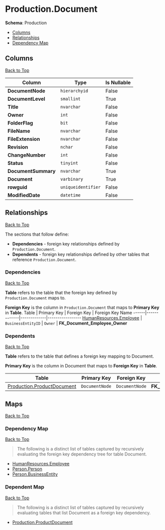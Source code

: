 # Production.Document

**Schema**: Production
* [Columns](#columns)
* [Relationships](#relationships)
* [Dependency Map](#dependency-map)

## Columns
[Back to Top](#document)

Column | Type | Is Nullable
-------|------|------------
**DocumentNode** | `hierarchyid` | False
**DocumentLevel** | `smallint` | True
**Title** | `nvarchar` | False
**Owner** | `int` | False
**FolderFlag** | `bit` | False
**FileName** | `nvarchar` | False
**FileExtension** | `nvarchar` | False
**Revision** | `nchar` | False
**ChangeNumber** | `int` | False
**Status** | `tinyint` | False
**DocumentSummary** | `nvarchar` | True
**Document** | `varbinary` | True
**rowguid** | `uniqueidentifier` | False
**ModifiedDate** | `datetime` | False

## Relationships
[Back to Top](#document)


The sections that follow define:
* **Dependencies** - foreign key relationships defined by `Production.Document`.
* **Dependents** - foreign key relationships defined by other tables that reference `Production.Document`.

### Dependencies
[Back to Top](#document)


**Table** refers to the table that the foreign key defined by `Production.Document` maps to.

**Foreign Key** is the column in `Production.Document` that maps to **Primary Key** in **Table**.
Table | Primary Key | Foreign Key | Foreign Key Name
------|-------------|-------------|-----------------
[HumanResources.Employee](../HumanResources/Employee.md) | `BusinessEntityID` | `Owner` | **FK_Document_Employee_Owner**

### Dependents
[Back to Top](#document)

**Table** refers to the table that defines a foreign key mapping to Document.

**Primary Key** is the column in Document that maps to **Foreign Key** in **Table**.

Table | Primary Key | Foreign Key | Foreign Key Name
------|-------------|-------------|-----------------
[Production.ProductDocument](./ProductDocument.md) | `DocumentNode` | `DocumentNode` | **FK_ProductDocument_Document_DocumentNode**

## Maps
[Back to Top](#document)

### Dependency Map
[Back to Top](#document)

> The following is a distinct list of tables captured by recursively evaluating the foreign key dependency tree for table Document.

* [HumanResources.Employee](../HumanResources/Employee.md)
* [Person.Person](../Person/Person.md)
* [Person.BusinessEntity](./BusinessEntity.md)
### Dependent Map
[Back to Top](#document)

> The following is a distinct list of tables captured by recursively evaluating tables that list Document as a foreign key dependency.

* [Production.ProductDocument](./ProductDocument.md)
